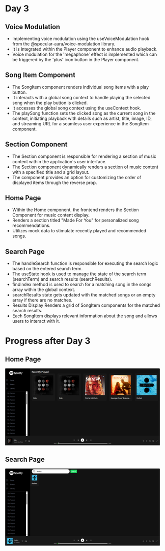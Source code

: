 # Day 3

## Voice Modulation
- Implementing voice modulation using the useVoiceModulation hook from the @specular-aura/voice-modulation library.
- It is integrated within the Player component to enhance audio playback.
- Voice modulation for the 'megaphone' effect is implemented which can be triggered by the 'plus' icon button in the Player component.

## Song Item Component
- The SongItem component renders individual song items with a play button.
- It interacts with a global song context to handle playing the selected song when the play button is clicked.
- It accesses the global song context using the useContext hook.
- The playSong function sets the clicked song as the current song in the context, initiating playback with details such as artist, title, image, ID, and streaming URL for a seamless user experience in the SongItem component.

## Section Component
- The Section component is responsible for rendering a section of music content within the application's user interface.
- The Section component dynamically renders a section of music content with a specified title and a grid layout.
- The component provides an option for customizing the order of displayed items through the reverse prop.

## Home Page
- Within the Home component, the frontend renders the Section Component for music content display.
- Renders a section titled "Made For You" for personalized song recommendations.
- Utilizes mock data to stimulate recently played and recommended songs.

## Search Page
- The handleSearch function is responsible for executing the search logic based on the entered search term.
- The useState hook is used to manage the state of the search term (searchTerm) and search results (searchResults).
- findIndex method is used  to search for a matching song in the songs array within the global context.
- searchResults state gets updated with the matched songs or an empty array if there are no matches.
- Results Display Renders a grid of SongItem components for the matched search results.
- Each SongItem displays relevant information about the song and allows users to interact with it.

# Progress after Day 3
## Home Page
![The Home Page](frontend/screenshots/Day3-HomePage.png)

## Search Page
![The Home Page](frontend/screenshots/Day3-SearchPage.png)
